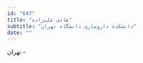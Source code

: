 ```yaml
---
id: "647"
title: "هادی علیزاده"
subtitle: "دانشکده داروسازی دانشگاه تهران"
date: ""
---
```


تهران -  
